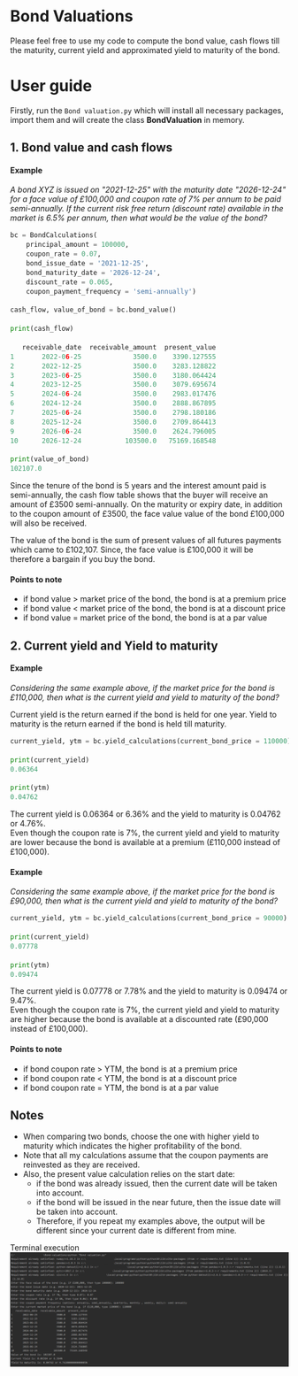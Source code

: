 # Bond Valuations

Please feel free to use my code to compute the bond value, cash flows till the maturity, current yield and approximated yield to maturity of the bond.

# User guide

Firstly, run the `Bond valuation.py` which will install all necessary packages, import them and will create the class **BondValuation** in memory.


## 1. Bond value and cash flows

#### Example  
_A bond XYZ is issued on "2021-12-25" with the maturity date "2026-12-24" for a face value of £100,000 and coupon rate of 7% per annum to be paid semi-annually. If the current risk free return (discount rate) available in the market is 6.5% per annum, then what would be the value of the bond?_

```python
bc = BondCalculations(
    principal_amount = 100000,
    coupon_rate = 0.07,
    bond_issue_date = '2021-12-25',
    bond_maturity_date = '2026-12-24',
    discount_rate = 0.065,
    coupon_payment_frequency = 'semi-annually')

cash_flow, value_of_bond = bc.bond_value()

print(cash_flow)

   receivable_date  receivable_amount  present_value
1       2022-06-25             3500.0    3390.127555
2       2022-12-25             3500.0    3283.128822
3       2023-06-25             3500.0    3180.064424
4       2023-12-25             3500.0    3079.695674
5       2024-06-24             3500.0    2983.017476
6       2024-12-24             3500.0    2888.867895
7       2025-06-24             3500.0    2798.180186
8       2025-12-24             3500.0    2709.864413
9       2026-06-24             3500.0    2624.796005
10      2026-12-24           103500.0   75169.168548

print(value_of_bond)
102107.0

```
Since the tenure of the bond is 5 years and the interest amount paid is semi-annually, the cash flow table shows that the buyer will receive an amount of £3500 semi-annually. On the maturity or expiry date, in addition to the coupon amount of £3500, the face value value of the bond £100,000 will also be received.

The value of the bond is the sum of present values of all futures payments which came to £102,107. Since, the face value is £100,000 it will be therefore a bargain if you buy the bond.

#### Points to note  
* if bond value > market price of the bond, the bond is at a premium price  
* if bond value < market price of the bond, the bond is at a discount price  
* if bond value = market price of the bond, the bond is at a par value  



## 2. Current yield and Yield to maturity  

#### Example  
_Considering the same example above, if the market price for the bond is £110,000, then what is the current yield and yield to maturity of the bond?_

Current yield is the return earned if the bond is held for one year.
Yield to maturity is the return earned if the bond is held till maturity.

```python
current_yield, ytm = bc.yield_calculations(current_bond_price = 110000)

print(current_yield)
0.06364

print(ytm)
0.04762

```
The current yield is 0.06364 or 6.36% and the yield to maturity is 0.04762 or 4.76%.  
Even though the coupon rate is 7%, the current yield and yield to maturity are lower because the bond is available at a premium (£110,000 instead of £100,000).

#### Example  
_Considering the same example above, if the market price for the bond is £90,000, then what is the current yield and yield to maturity of the bond?_

```python
current_yield, ytm = bc.yield_calculations(current_bond_price = 90000)

print(current_yield)
0.07778

print(ytm)
0.09474

```
The current yield is 0.07778 or 7.78% and the yield to maturity is 0.09474 or 9.47%.  
Even though the coupon rate is 7%, the current yield and yield to maturity are higher because the bond is available at a discounted rate (£90,000 instead of £100,000).

#### Points to note  
* if bond coupon rate > YTM, the bond is at a premium price  
* if bond coupon rate < YTM, the bond is at a discount price  
* if bond coupon rate = YTM, the bond is at a par value  

## Notes  
* When comparing two bonds, choose the one with higher yield to maturity which indicates the higher profitability of the bond.
* Note that all my calculations assume that the coupon payments are reinvested as they are received.
* Also, the present value calculation relies on the start date:
    - if the bond was already issued, then the current date will be taken into account. 
    - if the bond will be issued in the near future, then the issue date will be taken into account.
    - Therefore, if you repeat my examples above, the output will be different since your current date is different from mine.



Terminal execution
![Terminal execution](Images/terminal%20execution.png)




